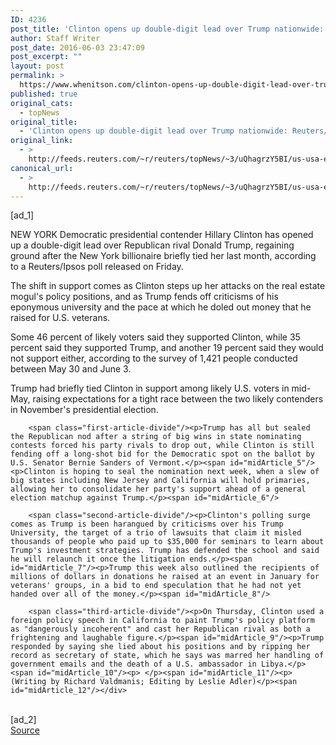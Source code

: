 ```yaml
---
ID: 4236
post_title: 'Clinton opens up double-digit lead over Trump nationwide: Reuters/Ipsos poll'
author: Staff Writer
post_date: 2016-06-03 23:47:09
post_excerpt: ""
layout: post
permalink: >
  https://www.whenitson.com/clinton-opens-up-double-digit-lead-over-trump-nationwide-reutersipsos-poll/
published: true
original_cats:
  - topNews
original_title:
  - 'Clinton opens up double-digit lead over Trump nationwide: Reuters/Ipsos poll'
original_link:
  - >
    http://feeds.reuters.com/~r/reuters/topNews/~3/uQhagrzY5BI/us-usa-election-poll-idUSKCN0YP2EX
canonical_url:
  - >
    http://feeds.reuters.com/~r/reuters/topNews/~3/uQhagrzY5BI/us-usa-election-poll-idUSKCN0YP2EX
---
```

 [ad_1]
<br><div id="articleText">
<span id="midArticle_start"/>

<span id="midArticle_0"/><span class="focusParagraph" readability="6"><p><span class="articleLocation">NEW YORK</span> Democratic presidential contender Hillary Clinton has opened up a double-digit lead over Republican rival Donald Trump, regaining ground after the New York billionaire briefly tied her last month, according to a Reuters/Ipsos poll released on Friday.</p></span><span id="midArticle_1"/><p>The shift in support comes as Clinton steps up her attacks on the real estate mogul's policy positions, and as Trump fends off criticisms of his eponymous university and the pace at which he doled out money that he raised for U.S. veterans.</p><span id="midArticle_2"/><p>Some 46 percent of likely voters said they supported Clinton, while 35 percent said they supported Trump, and another 19 percent said they would not support either, according to the survey of 1,421 people conducted between May 30 and June 3.</p><span id="midArticle_3"/><p>Trump had briefly tied Clinton in support among likely U.S. voters in mid-May, raising expectations for a tight race between the two likely contenders in November's presidential election.</p>&#13;
<span id="midArticle_4"/>
        
        <span class="first-article-divide"/><p>Trump has all but sealed the Republican nod after a string of big wins in state nominating contests forced his party rivals to drop out, while Clinton is still fending off a long-shot bid for the Democratic spot on the ballot by U.S. Senator Bernie Sanders of Vermont.</p><span id="midArticle_5"/><p>Clinton is hoping to seal the nomination next week, when a slew of big states including New Jersey and California will hold primaries, allowing her to consolidate her party's support ahead of a general election matchup against Trump.</p><span id="midArticle_6"/>
        
        <span class="second-article-divide"/><p>Clinton's polling surge comes as Trump is been harangued by criticisms over his Trump University, the target of a trio of lawsuits that claim it misled thousands of people who paid up to $35,000 for seminars to learn about Trump's investment strategies. Trump has defended the school and said he will relaunch it once the litigation ends.</p><span id="midArticle_7"/><p>Trump this week also outlined the recipients of millions of dollars in donations he raised at an event in January for veterans' groups, in a bid to end speculation that he had not yet handed over all of the money.</p><span id="midArticle_8"/>
        
        <span class="third-article-divide"/><p>On Thursday, Clinton used a foreign policy speech in California to paint Trump's policy platform as "dangerously incoherent" and cast her Republican rival as both a frightening and laughable figure.</p><span id="midArticle_9"/><p>Trump responded by saying she lied about his positions and by ripping her record as secretary of state, which he says was marred her handling of government emails and the death of a U.S. ambassador in Libya.</p><span id="midArticle_10"/><p> </p><span id="midArticle_11"/><p>(Writing by Richard Valdmanis; Editing by Leslie Adler)</p><span id="midArticle_12"/></div>
<br>[ad_2]
<br><a href="http://feeds.reuters.com/~r/reuters/topNews/~3/uQhagrzY5BI/us-usa-election-poll-idUSKCN0YP2EX">Source </a>
